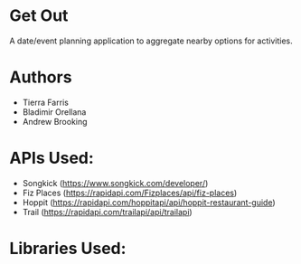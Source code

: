# Get Out
A date/event planning application to aggregate nearby options for activities.

# Authors
* Tierra Farris
* Bladimir Orellana
* Andrew Brooking

# APIs Used:
* Songkick (https://www.songkick.com/developer/)
* Fiz Places (https://rapidapi.com/Fizplaces/api/fiz-places)
* Hoppit (https://rapidapi.com/hoppitapi/api/hoppit-restaurant-guide)
* Trail (https://rapidapi.com/trailapi/api/trailapi)

# Libraries Used:
